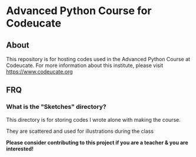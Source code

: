 # Advanced Python Course for Codeucate

## About

This repository is for hosting codes used in the Advanced Python Course at Codeucate. For more information about this institute, please visit https://www.codeucate.org

## FRQ
### What is the "Sketches" directory?
This directory is for storing codes I wrote alone with making the course.

They are scattered and used for illustrations during the class

**Please consider contributing to this project if you are a teacher & you are interested!**